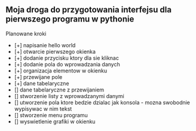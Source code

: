 ## Moja droga do przygotowania interfejsu dla pierwszego programu w pythonie

Planowane kroki
- [+] napisanie hello world
- [+] otwarcie pierwszego okienka
- [+] dodanie przycisku ktory dla sie kliknac
- [+] dodanie pola do wprowadzania danych
- [+] organizacja elementow w okienku
- [+] przewijane pole 
- [+] dane tabelaryczne
- [] dane tabelaryczne z przewijaniem
- [] stworzenie listy z wprowadzanymi danymi
- [] utworzenie pola ktore bedzie dzialac jak konsola - mozna swobodnie wypisywac w nim tekst
- [] stworzenie menu programu
- [] wyswietlenie grafiki w okienku
